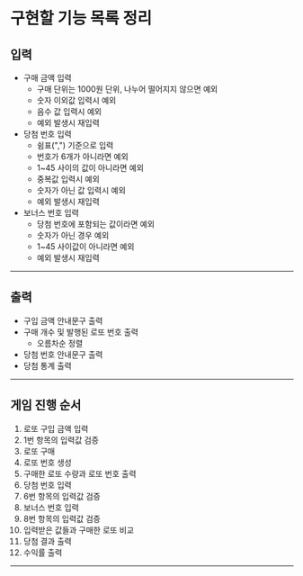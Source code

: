# 구현할 기능 목록 정리

## 입력
- 구매 금액 입력
  - 구매 단위는 1000원 단위, 나누어 떨어지지 않으면 예외
  - 숫자 이외값 입력시 예외
  - 음수 값 입력시 예외
  - 예외 발생시 재입력
- 당첨 번호 입력
  - 쉼표(",") 기준으로 입력
  - 번호가 6개가 아니라면 예외
  - 1~45 사이의 값이 아니라면 예외
  - 중복값 입력시 예외
  - 숫자가 아닌 값 입력시 예외
  - 예외 발생시 재입력
- 보너스 번호 입력
  - 당첨 번호에 포함되는 값이라면 예외
  - 숫자가 아닌 경우 예외
  - 1~45 사이값이 아니라면 예외
  - 예외 발생시 재입력

---
## 출력
- 구입 금액 안내문구 출력
- 구매 개수 및 발행된 로또 번호 출력
  - 오름차순 정렬
- 당첨 번호 안내문구 출력
- 당첨 통계 출력

---
## 게임 진행 순서
1. 로또 구입 금액 입력
2. 1번 항목의 입력값 검증
3. 로또 구매
4. 로또 번호 생성
5. 구매한 로또 수량과 로또 번호 출력
6. 당첨 번호 입력
7. 6번 항목의 입력값 검증
8. 보너스 번호 입력
9. 8번 항목의 입력값 검증
10. 입력받은 값들과 구매한 로또 비교
11. 당첨 결과 출력
12. 수익률 출력

---